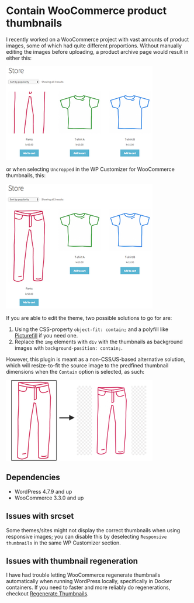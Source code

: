# Contain WooCommerce product thumbnails

I recently worked on a WooCommerce project with vast amounts of product images, some of which had quite different proportions.
Without manually editing the images before uploading, a product archive page would result in either this:

![option_1_1](https://raw.githubusercontent.com/ornberg/woocommerce-thumbnail-contain/master/img/option_1_1.png)

or when selecting `Uncropped` in the WP Customizer for WooCommerce thumbnails, this:

![option_uncropped](https://raw.githubusercontent.com/ornberg/woocommerce-thumbnail-contain/master/img/option_uncropped.png)

If you are able to edit the theme, two possible solutions to go for are:

1. Using the CSS-property `object-fit: contain;` and a polyfill like [Picturefill](https://scottjehl.github.io/picturefill/) if you need one.
2. Replace the `img` elements with `div` with the thumbnails as background images with `background-position: contain;`.

However, this plugin is meant as a non-CSS/JS-based alternative solution, which will resize-to-fit the source image to the predfined thumbnail dimensions when the `Contain` option is selected, as such:

![object_fit](https://raw.githubusercontent.com/ornberg/woocommerce-thumbnail-contain/master/img/object_fit.png)

## Dependencies
- WordPress 4.7.9 and up
- WooCommerce 3.3.0 and up

## Issues with srcset
Some themes/sites might not display the correct thumbnails when using responsive images; you can disable this by deselecting `Responsive thumbnails` in the same WP Customizer section.

## Issues with thumbnail regeneration
I have had trouble letting WooCommerce regenerate thumbnails automatically when running WordPress locally, specifically in Docker containers. If you need to faster and more reliably do regenerations, checkout [Regenerate Thumbnails](https://wordpress.org/plugins/regenerate-thumbnails/).

